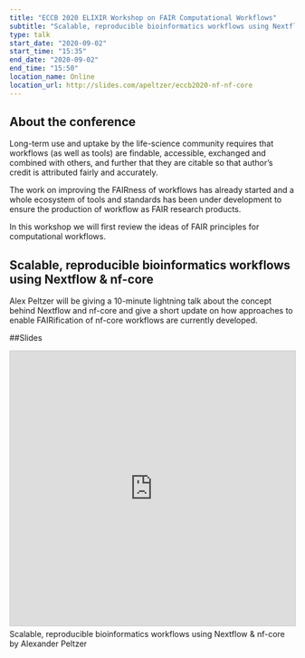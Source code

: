 ```yaml
---
title: "ECCB 2020 ELIXIR Workshop on FAIR Computational Workflows"
subtitle: "Scalable, reproducible bioinformatics workflows using Nextflow & nf-core"
type: talk
start_date: "2020-09-02"
start_time: "15:35"
end_date: "2020-09-02"
end_time: "15:50"
location_name: Online
location_url: http://slides.com/apeltzer/eccb2020-nf-nf-core
---
```


## About the conference

Long-term use and uptake by the life-science community requires that workflows (as well as tools) are findable, accessible, exchanged and combined with others, and further that they are citable so that author’s credit is attributed fairly and accurately.

The work on improving the FAIRness of workflows has already started and a whole ecosystem of tools and standards has been under development to ensure the production of workflow as FAIR research products.

In this workshop we will first review the ideas of FAIR principles for computational workflows.

## Scalable, reproducible bioinformatics workflows using Nextflow & nf-core

Alex Peltzer will be giving a 10-minute lightning talk about the concept behind Nextflow and nf-core and give a short update on how approaches to enable FAIRification of nf-core workflows are currently developed.

##Slides 

<iframe src="http://slides.com/apeltzer/eccb2020-nf-nf-core" width="700" height="485" frameborder="0" marginwidth="0" marginheight="0" scrolling="no" style="border:1px solid #CCC; border-width:1px; margin-bottom:5px; max-width: 100%;" allowfullscreen> </iframe>
Scalable, reproducible bioinformatics workflows using Nextflow & nf-core by Alexander Peltzer
